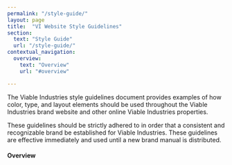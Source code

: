 ```yaml
---
permalink: "/style-guide/"
layout: page
title:  "VI Website Style Guidelines"
section: 
  text: "Style Guide"
  url: "/style-guide/"
contextual_navigation:
  overview:
    text: "Overview"
    url: "#overview"

---
```

The Viable Industries style guidelines document provides examples of how color, type, and layout elements should be used throughout the Viable Industries brand website and other online Viable Industries properties.

These guidelines should be strictly adhered to in order that a consistent and recognizable brand be established for Viable Industries. These guidelines are effective immediately and used until a new brand manual is distributed.

#### Overview
